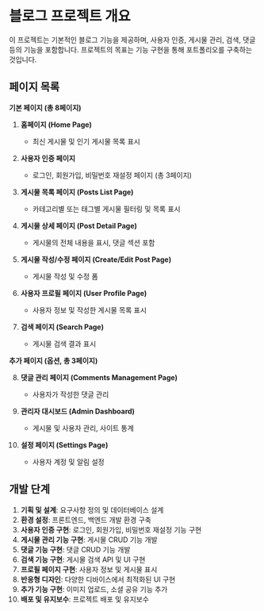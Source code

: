 # 블로그 프로젝트 개요

이 프로젝트는 기본적인 블로그 기능을 제공하며, 사용자 인증, 게시물 관리, 검색, 댓글 등의 기능을 포함합니다. 프로젝트의 목표는 기능 구현을 통해 포트폴리오를 구축하는 것입니다.

## 페이지 목록

**기본 페이지 (총 8페이지)**

1. **홈페이지 (Home Page)**

   - 최신 게시물 및 인기 게시물 목록 표시

2. **사용자 인증 페이지**

   - 로그인, 회원가입, 비밀번호 재설정 페이지 (총 3페이지)

3. **게시물 목록 페이지 (Posts List Page)**

   - 카테고리별 또는 태그별 게시물 필터링 및 목록 표시

4. **게시물 상세 페이지 (Post Detail Page)**

   - 게시물의 전체 내용을 표시, 댓글 섹션 포함

5. **게시물 작성/수정 페이지 (Create/Edit Post Page)**

   - 게시물 작성 및 수정 폼

6. **사용자 프로필 페이지 (User Profile Page)**

   - 사용자 정보 및 작성한 게시물 목록 표시

7. **검색 페이지 (Search Page)**
   - 게시물 검색 결과 표시

**추가 페이지 (옵션, 총 3페이지)**

8. **댓글 관리 페이지 (Comments Management Page)**

   - 사용자가 작성한 댓글 관리

9. **관리자 대시보드 (Admin Dashboard)**

   - 게시물 및 사용자 관리, 사이트 통계

10. **설정 페이지 (Settings Page)**
    - 사용자 계정 및 알림 설정

## 개발 단계

1. **기획 및 설계**: 요구사항 정의 및 데이터베이스 설계
2. **환경 설정**: 프론트엔드, 백엔드 개발 환경 구축
3. **사용자 인증 구현**: 로그인, 회원가입, 비밀번호 재설정 기능 구현
4. **게시물 관리 기능 구현**: 게시물 CRUD 기능 개발
5. **댓글 기능 구현**: 댓글 CRUD 기능 개발
6. **검색 기능 구현**: 게시물 검색 API 및 UI 구현
7. **프로필 페이지 구현**: 사용자 정보 및 게시물 표시
8. **반응형 디자인**: 다양한 디바이스에서 최적화된 UI 구현
9. **추가 기능 구현**: 이미지 업로드, 소셜 공유 기능 추가
10. **배포 및 유지보수**: 프로젝트 배포 및 유지보수
